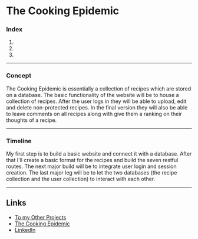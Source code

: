 # The Cooking Epidemic

<h3>Index</h3>

<ol>
<li><a href="#concept"></a></li>
<li><a href="#timeline"></a></li>
<li><a href="#links"></a></li>
</ol>

<hr id="concept">
<h3>Concept</h3>

<p>The Cooking Epidemic is essentially a collection of recipes which are stored on a database.  The basic functionality of the website will be to house a collection of recipes.  After the user logs in they will be able to upload, edit and delete non-protected recipes.  In the final version they will also be able to leave comments on all recipes along with give them a ranking on their thoughts of a recipe.</p>

<hr id="timeline">
<h3>Timeline</h3>

My first step is to build a basic website and connect it with a database.  After that I'll create a basic format for the recipes and build the seven restful routes.  The next major build will be to integrate user login and session creation.  The last major leg will be to let the two databases (the recipe collection and the user collection) to interact with each other.

<hr id="links">
<h2>Links</h2>
<ul>
<li><a href="https://johnzxcvbnm.github.io/">To my Other Projects</a></li>
<li><a href="https://the-cooking-epidemic.herokuapp.com/">The Cooking Epidemic</a></li>
<li><a href="https://www.linkedin.com/in/kusching/">LinkedIn</a></li>
</ul>
